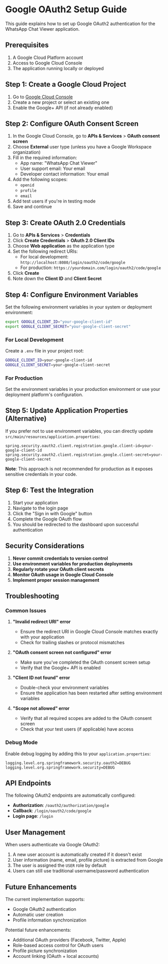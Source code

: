 # Google OAuth2 Setup Guide

This guide explains how to set up Google OAuth2 authentication for the WhatsApp Chat Viewer application.

## Prerequisites

1. A Google Cloud Platform account
2. Access to Google Cloud Console
3. The application running locally or deployed

## Step 1: Create a Google Cloud Project

1. Go to [Google Cloud Console](https://console.cloud.google.com/)
2. Create a new project or select an existing one
3. Enable the Google+ API (if not already enabled)

## Step 2: Configure OAuth Consent Screen

1. In the Google Cloud Console, go to **APIs & Services** > **OAuth consent screen**
2. Choose **External** user type (unless you have a Google Workspace organization)
3. Fill in the required information:
   - App name: "WhatsApp Chat Viewer"
   - User support email: Your email
   - Developer contact information: Your email
4. Add the following scopes:
   - `openid`
   - `profile`
   - `email`
5. Add test users if you're in testing mode
6. Save and continue

## Step 3: Create OAuth 2.0 Credentials

1. Go to **APIs & Services** > **Credentials**
2. Click **Create Credentials** > **OAuth 2.0 Client IDs**
3. Choose **Web application** as the application type
4. Set the following redirect URIs:
   - For local development: `http://localhost:8080/login/oauth2/code/google`
   - For production: `https://yourdomain.com/login/oauth2/code/google`
5. Click **Create**
6. Note down the **Client ID** and **Client Secret**

## Step 4: Configure Environment Variables

Set the following environment variables in your system or deployment environment:

```bash
export GOOGLE_CLIENT_ID="your-google-client-id"
export GOOGLE_CLIENT_SECRET="your-google-client-secret"
```

### For Local Development

Create a `.env` file in your project root:

```bash
GOOGLE_CLIENT_ID=your-google-client-id
GOOGLE_CLIENT_SECRET=your-google-client-secret
```

### For Production

Set the environment variables in your production environment or use your deployment platform's configuration.

## Step 5: Update Application Properties (Alternative)

If you prefer not to use environment variables, you can directly update `src/main/resources/application.properties`:

```properties
spring.security.oauth2.client.registration.google.client-id=your-google-client-id
spring.security.oauth2.client.registration.google.client-secret=your-google-client-secret
```

**Note**: This approach is not recommended for production as it exposes sensitive credentials in your code.

## Step 6: Test the Integration

1. Start your application
2. Navigate to the login page
3. Click the "Sign in with Google" button
4. Complete the Google OAuth flow
5. You should be redirected to the dashboard upon successful authentication

## Security Considerations

1. **Never commit credentials to version control**
2. **Use environment variables for production deployments**
3. **Regularly rotate your OAuth client secrets**
4. **Monitor OAuth usage in Google Cloud Console**
5. **Implement proper session management**

## Troubleshooting

### Common Issues

1. **"Invalid redirect URI" error**

   - Ensure the redirect URI in Google Cloud Console matches exactly with your application
   - Check for trailing slashes or protocol mismatches

2. **"OAuth consent screen not configured" error**

   - Make sure you've completed the OAuth consent screen setup
   - Verify that the Google+ API is enabled

3. **"Client ID not found" error**

   - Double-check your environment variables
   - Ensure the application has been restarted after setting environment variables

4. **"Scope not allowed" error**
   - Verify that all required scopes are added to the OAuth consent screen
   - Check that your test users (if applicable) have access

### Debug Mode

Enable debug logging by adding this to your `application.properties`:

```properties
logging.level.org.springframework.security.oauth2=DEBUG
logging.level.org.springframework.security=DEBUG
```

## API Endpoints

The following OAuth2 endpoints are automatically configured:

- **Authorization**: `/oauth2/authorization/google`
- **Callback**: `/login/oauth2/code/google`
- **Login page**: `/login`

## User Management

When users authenticate via Google OAuth2:

1. A new user account is automatically created if it doesn't exist
2. User information (name, email, profile picture) is extracted from Google
3. The user is assigned the `USER` role by default
4. Users can still use traditional username/password authentication

## Future Enhancements

The current implementation supports:

- Google OAuth2 authentication
- Automatic user creation
- Profile information synchronization

Potential future enhancements:

- Additional OAuth providers (Facebook, Twitter, Apple)
- Role-based access control for OAuth users
- Profile picture synchronization
- Account linking (OAuth + local accounts)
